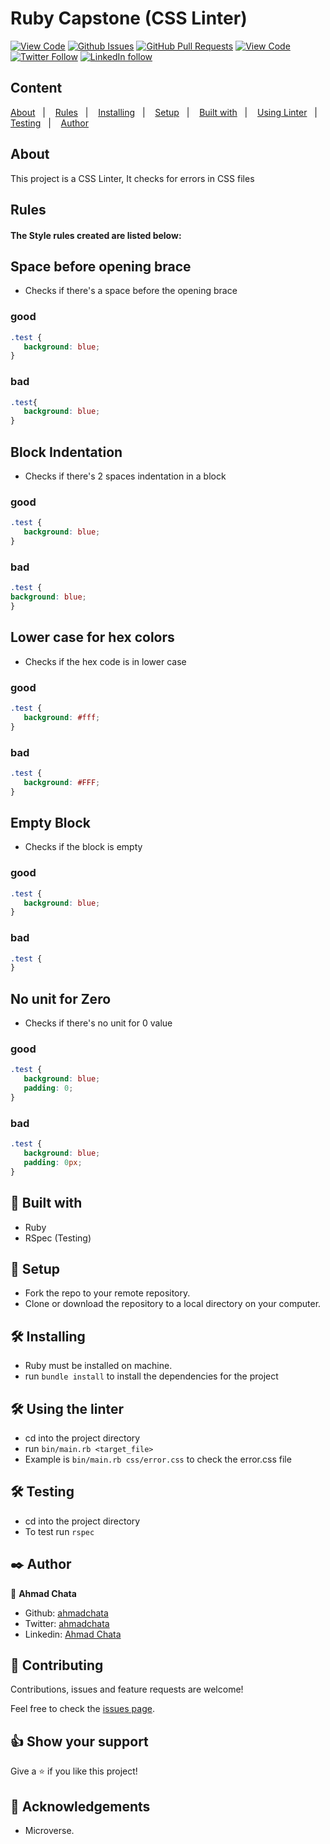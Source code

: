 # Ruby Capstone (CSS Linter)

[![View Code](https://img.shields.io/badge/View%20-Code-green)](https://github.com/ahmadchata/Linter_CSS/tree/feature_linters)
[![Github Issues](https://img.shields.io/badge/GitHub-Issues-orange)](https://github.com/ahmadchata/Linter_CSS/issues)
[![GitHub Pull Requests](https://img.shields.io/badge/GitHub-Pull%20Requests-blue)](https://github.com/ahmadchata/Linter_CSS/pulls)
[![View Code](https://img.shields.io/badge/Github-Author-black)](https://github.com/ahmadchata)
[![Twitter Follow](https://img.shields.io/badge/Twitter-Ahmad-%231DA1F2)](https://twitter.com/ahmadchata)
[![LinkedIn follow](https://img.shields.io/badge/LinkedIn-Ahmad-%232867B2)](https://www.linkedin.com/in/ahmad-chata-957b9b51/)

## Content

<a text-align="center" href="#about">About</a>&nbsp;&nbsp;&nbsp;|&nbsp;&nbsp;&nbsp;
<a href="#rules">Rules</a>&nbsp;&nbsp;&nbsp;|&nbsp;&nbsp;&nbsp;
<a href="#ins">Installing</a>&nbsp;&nbsp;&nbsp;|&nbsp;&nbsp;&nbsp;
<a href="#set">Setup</a>&nbsp;&nbsp;&nbsp;|&nbsp;&nbsp;&nbsp;
<a href="#with">Built with</a>&nbsp;&nbsp;&nbsp;|&nbsp;&nbsp;&nbsp;
<a href="#use">Using Linter</a>&nbsp;&nbsp;&nbsp;|&nbsp;&nbsp;&nbsp;
<a href="#test">Testing</a>&nbsp;&nbsp;&nbsp;|&nbsp;&nbsp;&nbsp;
<a href="#author">Author</a>

## About <a name = "about"></a>

This project is a CSS Linter, It checks for errors in CSS files

## Rules <a name = "rules"></a>
<h4>The Style rules created are listed below:</h4>

## Space before opening brace
- Checks if there's a space before the opening brace

 ### good

 ```css
 .test {
    background: blue;
 }
 ```
 ### bad

 ```css
 .test{
    background: blue;
 }
 ```
 ## Block Indentation
 - Checks if there's 2 spaces indentation in a block

 ### good

 ```css
 .test {
    background: blue;
 }
 ```
 ### bad

 ```css
 .test {
background: blue;
 }
 ```
 ## Lower case for hex colors
 - Checks if the hex code is in lower case

 ### good

 ```css
 .test {
    background: #fff;
 }
 ```
 ### bad

 ```css
 .test {
    background: #FFF;
 }
 ```
 ## Empty Block
 - Checks if the block is empty

 ### good

 ```css
 .test {
    background: blue;
 }
 ```
 ### bad

 ```css
 .test {
 }
 ```
 ## No unit for Zero
 - Checks if there's no unit for 0 value

 ### good

 ```css
 .test {
    background: blue;
    padding: 0;
 }
 ```
 ### bad

 ```css
 .test {
    background: blue;
    padding: 0px;
 }
 ```

## 🔧 Built with<a name = "with"></a>

- Ruby
- RSpec (Testing)

## 🔨 Setup <a name = "set"></a>

- Fork the repo to your remote repository.
- Clone or download the repository to a local directory on your computer.

## 🛠 Installing <a name = "ins"></a>

- Ruby must be installed on machine.
- run `bundle install` to install the dependencies for the project

## 🛠 Using the linter <a name = "use"></a>

- cd into the project directory
- run `bin/main.rb <target_file>`
- Example is `bin/main.rb css/error.css` to check the error.css file

## 🛠 Testing <a name = "test"></a>

- cd into the project directory
- To test run `rspec`

## ✒️ Author <a name = "author"></a>

👤 **Ahmad Chata**

- Github: [ahmadchata](https://github.com/ahmadchata)
- Twitter: [ahmadchata](https://twitter.com/ahmadchata)
- Linkedin: [Ahmad Chata](https://www.linkedin.com/in/ahmad-chata-957b9b51/)

## 🤝 Contributing

Contributions, issues and feature requests are welcome!

Feel free to check the [issues page](https://github.com/ahmadchata/Linter_CSS/issues).

## 👍 Show your support

Give a ⭐️ if you like this project!

## :clap: Acknowledgements

- Microverse.